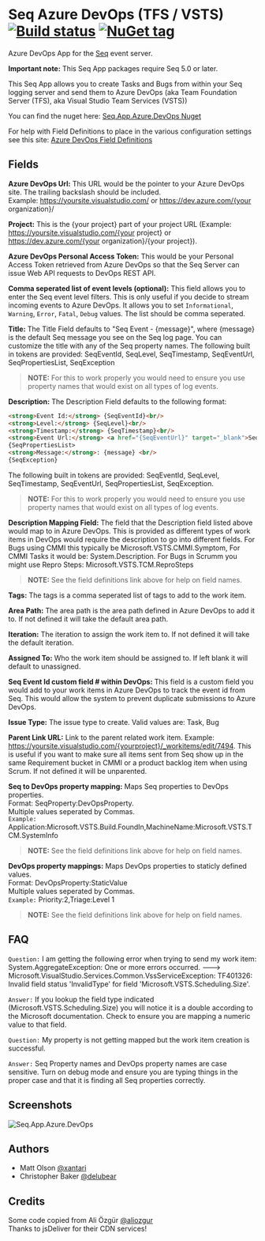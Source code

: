 ﻿# Seq Azure DevOps (TFS / VSTS) [![Build status](https://ci.appveyor.com/api/projects/status/u41gy0ai2ekr5t49?svg=true)](https://ci.appveyor.com/project/xantari/seq-app-azure-devops) [![NuGet tag](https://img.shields.io/badge/nuget-Seq.App.Azure.DevOps-blue.svg)](https://www.nuget.org/packages?q=Seq.App.Azure.DevOps)

Azure DevOps App for the [Seq](http://getseq.net) event server.

**Important note:** This Seq App packages require Seq 5.0 or later.

This Seq App allows you to create Tasks and Bugs from within your Seq logging server and send them to Azure DevOps (aka Team Foundation Server (TFS), aka Visual Studio Team Services (VSTS))

You can find the nuget here: [Seq.App.Azure.DevOps Nuget](https://www.nuget.org/packages/Seq.App.Azure.DevOps/)

For help with Field Definitions to place in the various configuration settings see this site:  [Azure DevOps Field Definitions](https://docs.microsoft.com/en-us/rest/api/azure/devops/wit/fields/list?view=azure-devops-rest-5.0)

## Fields

**Azure DevOps Url:** This URL would be the pointer to your Azure DevOps site. The trailing backslash should be included.   
Example: https://yoursite.visualstudio.com/ or https://dev.azure.com/{your organization}/  

**Project:** This is the {your project} part of your project URL (Example: https://yoursite.visualstudio.com/{your project} or https://dev.azure.com/{your organization}/{your project}).

**Azure DevOps Personal Access Token:** This would be your Personal Access Token retrieved from Azure DevOps so that the Seq Server can issue Web API requests to DevOps REST API.

**Comma seperated list of event levels (optional):** This field allows you to enter the Seq event level filters. This is only useful if you decide to stream incoming events to Azure DevOps. It allows you to set `Informational`, `Warning`, `Error`, `Fatal`, `Debug` values. The list should be comma seperated.

**Title:** The Title Field defaults to "Seq Event - {message}", where {message} is the default Seq message you see on the Seq log page. You can customize the title with any of the Seq property names. The following built in tokens are provided: SeqEventId, SeqLevel, SeqTimestamp, SeqEventUrl, SeqPropertiesList, SeqException

>**NOTE:** For this to work properly you would need to ensure you use property names that would exist on all types of log events.

**Description:** The Description Field defaults to the following format:

```html
<strong>Event Id:</strong> {SeqEventId}<br/>
<strong>Level:</strong> {SeqLevel}<br/>
<strong>Timestamp:</strong> {SeqTimestamp}<br/>
<strong>Event Url:</strong> <a href="{SeqEventUrl}" target="_blank">Seq Event Url</a><br/>
{SeqPropertiesList>
<strong>Message:</strong>: {message} <br/>
{SeqException}
```

The following built in tokens are provided: SeqEventId, SeqLevel, SeqTimestamp, SeqEventUrl, SeqPropertiesList, SeqException.

>**NOTE:** For this to work properly you would need to ensure you use property names that would exist on all types of log events.

**Description Mapping Field:** The field that the Description field listed above would map to in Azure DevOps. This is provided as different types of work items in DevOps would require the description to go into different fields. For Bugs using CMMI this typically be Microsoft.VSTS.CMMI.Symptom, For CMMI Tasks it would be: System.Description. For Bugs in Scrumm you might use Repro Steps: Microsoft.VSTS.TCM.ReproSteps

>**NOTE:** See the field definitions link above for help on field names.

**Tags:** The tags is a comma seperated list of tags to add to the work item.

**Area Path:** The area path is the area path defined in Azure DevOps to add it to. If not defined it will take the default area path.

**Iteration:** The iteration to assign the work item to. If not defined it will take the default iteration.

**Assigned To:** Who the work item should be assigned to. If left blank it will default to unassigned.

**Seq Event Id custom field # within DevOps:** This field is a custom field you would add to your work items in Azure DevOps to track the event id from Seq. This would allow the system to prevent duplicate submissions to Azure DevOps.

**Issue Type:** The issue type to create. Valid values are: Task, Bug

**Parent Link URL:** Link to the parent related work item. Example: https://yoursite.visualstudio.com/{yourproject}/_workitems/edit/7494. This is useful if you want to make sure all items sent from Seq show up in the same Requirement bucket in CMMI or a product backlog item when using Scrum. If not defined it will be unparented.

**Seq to DevOps property mapping:** Maps Seq properties to DevOps properties.  
Format: SeqProperty:DevOpsProperty.  
Multiple values seperated by Commas.  
`Example:` Application:Microsoft.VSTS.Build.FoundIn,MachineName:Microsoft.VSTS.TCM.SystemInfo 

>**NOTE:** See the field definitions link above for help on field names.

**DevOps property mappings:** Maps DevOps properties to staticly defined values.  
Format: DevOpsProperty:StaticValue  
Multiple values seperated by Commas.  
`Example:` Priority:2,Triage:Level 1

>**NOTE:** See the field definitions link above for help on field names.

## FAQ

`Question:` I am getting the following error when trying to send my work item:
System.AggregateException: One or more errors occurred. ---> Microsoft.VisualStudio.Services.Common.VssServiceException: TF401326: Invalid field status 'InvalidType' for field 'Microsoft.VSTS.Scheduling.Size'.

`Answer:` If you lookup the field type indicated (Microsoft.VSTS.Scheduling.Size) you will notice it is a double according to the Microsoft documentation. Check to ensure you are mapping a numeric value to that field.

`Question:` My property is not getting mapped but the work item creation is successful.

`Answer:` Seq Property names and DevOps property names are case sensitive. Turn on debug mode and ensure you are typing things in the proper case and that it is finding all Seq properties correctly.

## Screenshots

![Seq.App.Azure.DevOps](https://github.com/xantari/Seq.App.Azure.DevOps/raw/master/assets/ExampleBugSetup.png)

## Authors
* Matt Olson [@xantari](https://github.com/xantari)
* Christopher Baker [@delubear](https://github.com/Delubear)

## Credits
Some code copied from Ali Özgür [@aliozgur](https://twitter.com/aliozgur)  
Thanks to jsDeliver for their CDN services!